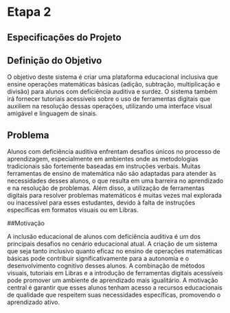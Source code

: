 # Etapa 2
## Especificações do Projeto

## Definição do Objetivo

O objetivo deste sistema é criar uma plataforma educacional inclusiva que ensine operações matemáticas básicas (adição, subtração, multiplicação e divisão) para alunos com deficiência auditiva e surdez. O sistema também irá fornecer tutoriais acessíveis sobre o uso de ferramentas digitais que auxiliem na resolução dessas operações, utilizando uma interface visual amigável e linguagem de sinais.

## Problema

Alunos com deficiência auditiva enfrentam desafios únicos no processo de aprendizagem, especialmente em ambientes onde as metodologias tradicionais são fortemente baseadas em instruções verbais. Muitas ferramentas de ensino de matemática não são adaptadas para atender às necessidades desses alunos, o que resulta em uma barreira no aprendizado e na resolução de problemas. Além disso, a utilização de ferramentas digitais para resolver problemas matemáticos é muitas vezes mal explorada ou inacessível para esses estudantes, devido à falta de instruções específicas em formatos visuais ou em Libras.

##Motivação

A inclusão educacional de alunos com deficiência auditiva é um dos principais desafios no cenário educacional atual. A criação de um sistema que seja tanto inclusivo quanto eficaz no ensino de operações matemáticas básicas pode contribuir significativamente para a autonomia e o desenvolvimento cognitivo desses alunos. A combinação de métodos visuais, tutoriais em Libras e a introdução de ferramentas digitais acessíveis pode promover um ambiente de aprendizado mais igualitário. A motivação central é garantir que esses alunos tenham acesso a recursos educacionais de qualidade que respeitem suas necessidades específicas, promovendo o aprendizado ativo.
